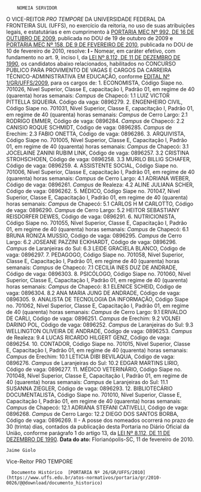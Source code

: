         NOMEIA SERVIDOR  

 O VICE-REITOR *PRO TEMPORE*  DA UNIVERSIDADE FEDERAL DA FRONTEIRA SUL (UFFS), no exercício da reitoria, no uso de suas atribuições legais, e estatutárias e em cumprimento à [PORTARIA MEC Nº 992, DE 16 DE OUTUBRO DE 2009](http://portal.mec.gov.br/index.php?option=com_docman&view=download&alias=1673-port-992&category_slug=documentos-pdf&Itemid=30192), publicada no DOU de 19 de outubro de 2009 e [PORTARIA MEC Nº 158, DE 9 DE FEVEREIRO DE 2010](http://normas.gov.br/materia/-/asset_publisher/NebW5rLVWyej/content/id/35338636), publicada no DOU de 10 de fevereiro de 2010, resolve: **I -**  Nomear, em caráter efetivo, com fundamento no art. 9, inciso I, da [LEI Nº 8.112, DE 11 DE DEZEMBRO DE 1990](http://www.planalto.gov.br/ccivil_03/LEIS/L8112cons.htm), os candidatos abaixo relacionados, habilitados no CONCURSO PÚBLICO PARA PROVIMENTO DE VAGAS E CARGOS DA CARREIRA TÉCNICO-ADMINISTRATIVA EM EDUCAÇÃO, conforme [EDITAL Nº 1/GR/UFFS/2009](https://www.uffs.edu.br/atos-normativos/edital/gr/2009-0001), para os cargos de: 1. ECONOMISTA, Código Siape no. 701026, Nível Superior, Classe E, capacitação I, Padrão 01, em regime de 40 (quarenta) horas semanais: *Campus*  de Chapecó: 1.1 LUIZ VICTOR PITTELLA SIQUEIRA. Código da vaga: 0896279. 2. ENGENHEIRO CIVIL, Código Siape no. 701031, Nível Superior, Classe E, capacitação I, Padrão 01, em regime de 40 (quarenta) horas semanais: *Campus*  de Cerro Largo: 2.1 RODRIGO EMMER, Código de vaga: 0896284. *Campus*  de Chapecó: 2.2 CANISIO ROQUE SCHMIDT, Código de vaga: 0896285. *Campus*  de Erechim: 2.3 FABIO ONETTA, Código de vaga: 0896286. 3. ARQUIVISTA, Código Siape no. 701005, Nível Superior, Classe E, Capacitação I, Padrão 01, em regime de 40 (quarenta) horas semanais: *Campus*  de Chapecó: 3.1 JOCELAINE ZANINI RUBIM LINK, Código de vaga: 0896257. 3.2 CRISTINA STROHSCHOEN, Código de vaga: 0896258. 3.3 MURILO BILLIG SCHAFER, Código de vaga: 0896259. 4. ASSISTENTE SOCIAL, Código Siape no. 701006, Nível Superior, Classe E, capacitação I, Padrão 01, em regime de 40 (quarenta) horas semanais: *Campus*  de Cerro Largo: 4.1 ADRIANA WEBER, Código de vaga: 0896261. *Campus*  de Realeza: 4.2 ALINE JULIANA SCHER, Código de vaga: 0896262. 5. MÉDICO, Código Siape no. 701047, Nível Superior, Classe E, Capacitação I, Padrão 01, em regime de 40 (quarenta) horas semanais: *Campus*  de Chapecó: 5.1 CARLOS H M CARLOTTO, Código de vaga: 0896290. *Campus*  de Cerro Largo: 5.2 HEITOR SEBASTIANY REISDORFER DEWES, Código de vaga: 0896291. 6. NUTRICIONISTA, Código Siape no. 701055, Nível Superior, Classe E, Capacitação I, Padrão 01, em regime de 40 (quarenta) horas semanais: *Campus*  de Chapecó: 6.1 BRUNA RONIZA MUSSIO, Código de vaga: 0896295. *Campus*  de Cerro Largo: 6.2 JOSEANE PAZZINI ECKHARDT, Código de vaga: 0896296. *Campus*  de Laranjeiras do Sul: 6.3 LEIDE GRACIELA BLANCO, Código de vaga: 0896297. 7. PEDAGOGO, Código Siape no. 701058, Nível Superior, Classe E, Capacitação I, Padrão 01, em regime de 40 (quarenta) horas semanais: *Campus*  de Chapecó: 7.1 CECILIA INES DUZ DE ANDRADE, Código de vaga: 0896303. 8. PSICÓLOGO, Código Siape no. 701060, Nível Superior, Classe E, Capacitação I, Padrão 01, em regime de 40 (quarenta) horas semanais: *Campus*  de Chapecó: 8.1 ELENICE SCHEID, Código de vaga: 0896304. 8.2 ANA MARIA JUNG DE ANDRADE, Código de vaga: 0896305. 9. ANALISTA DE TECNOLOGIA DA INFORMAÇÃO, Código Siape no. 701062, Nível Superior, Classe E, Capacitação I, Padrão 01, em regime de 40 (quarenta) horas semanais: *Campus*  de Cerro Largo: 9.1 ERIVALDO DE CARLI, Código de vaga: 0896251. *Campus*  de Erechim: 9.2 VOLNEI DARINO POL, Código de vaga: 0896252. *Campus*  de Laranjeiras do Sul: 9.3 WELLINGTON OLIVEIRA DE ANDRADE, Código de vaga: 0896253. *Campus*  de Realeza: 9.4 LUCAS RICARDO HILGERT GENZ, Código de vaga: 0896254. 10. CONTADOR, Código Siape no. 701015, Nível Superior, Classe E, Capacitação I, Padrão 01, em regime de 40 (quarenta) horas semanais: *Campus*  de Erechim: 10.1 LETICIA DIBI BEVILAQUA, Código de vaga: 0896276. *Campus*  de Laranjeiras do Sul: 10.2 EDGAR MARTINS LIRIO, Código de vaga: 0896277. 11. MÉDICO VETERINÁRIO, Código Siape no. 701048, Nível Superior, Classe E, Capacitação I, Padrão 01, em regime de 40 (quarenta) horas semanais: *Campus*  de Laranjeiras do Sul: 11.1 SUSANNA ZIEGLER, Código de vaga: 0896293. 12. BIBLIOTECÁRIO DOCUMENTALISTA, Código Siape no. 701010, Nível Superior, Classe E, Capacitação I, Padrão 01, em regime de 40 (quarenta) horas semanais: *Campus*  de Chapecó: 12.1 ADRIANA STEFANI CATIVELLI, Código de vaga: 0896268. *Campus*  de Cerro Largo: 12.2 DIEGO DOS SANTOS BORBA, Código de vaga: 0896269. II - A posse dos nomeados ocorrerá no prazo de 30 (trinta) dias, contados da publicação desta Portaria no Diário Oficial da União, conforme parágrafo 1 do artigo 13, da [LEI Nº 8.112, DE 11 DE DEZEMBRO DE 1990](http://www.planalto.gov.br/ccivil_03/LEIS/L8112cons.htm).      **Data do ato:** Florianópolis-SC, 11 de fevereiro de 2010.   
 

    Jaime Giolo   
 Vice-Reitor PRO TEMPORE 

      Documento Histórico  [PORTARIA Nº 26/GR/UFFS/2010](https://www.uffs.edu.br/atos-normativos/portaria/gr/2010-0026/@@download/documento_historico)     
      